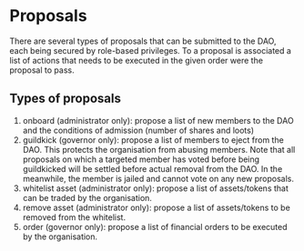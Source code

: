 # Proposals
There are several types of proposals that can be submitted to the DAO, each being secured by role-based privileges. To a proposal is associated a list of actions that needs to be executed in the given order were the proposal to pass. 

## Types of proposals

  1. onboard (administrator only): propose a list of new members to the DAO and the conditions of admission (number of shares and loots) 
  1. guildkick (governor only): propose a list of members to eject from the DAO. This protects the organisation from abusing members. Note that all proposals on which a targeted member has voted before being guildkicked will be settled before actual removal from the DAO. In the meanwhile, the member is jailed and cannot vote on any new proposals.
  1. whitelist asset (administrator only): propose a list of assets/tokens that can be traded by the organisation.
  1. remove asset (administrator only): propose a list of assets/tokens to be removed from the whitelist.
  1. order (governor only): propose a list of financial orders to be executed by the organisation.
